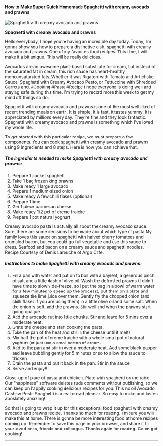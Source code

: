             

#### How to Make Super Quick Homemade Spaghetti with creamy avocado and prawns

![Spaghetti with creamy avocado and prawns](https://img-global.cpcdn.com/recipes/3f01d86f041a72a9/751x532cq70/spaghetti-with-creamy-avocado-and-prawns-recipe-main-photo.jpg)

**Spaghetti with creamy avocado and prawns**

Hello everybody, I hope you’re having an incredible day today. Today, I’m gonna show you how to prepare a distinctive dish, spaghetti with creamy avocado and prawns. One of my favorites food recipes. This time, I will make it a bit unique. This will be really delicious.

Avocados are an awesome plant-based substitute for cream, but instead of the saturated fat in cream, this rich sauce has heart-healthy monounsaturated fats. Whether it was Rigatoni with Tomato and Artichoke Sauce, Spaghetti with Creamy Avocado Pesto, or Fettuccine with Shredded Carrots and. #Cooking #Pasta #Recipe I hope everyone is doing well and staying safe during this time. I'm trying to record more this week to get my mind off things so do.

Spaghetti with creamy avocado and prawns is one of the most well liked of recent trending meals on earth. It is simple, it is fast, it tastes yummy. It is appreciated by millions every day. They’re fine and they look fantastic. Spaghetti with creamy avocado and prawns is something which I’ve loved my whole life.

To get started with this particular recipe, we must prepare a few components. You can cook spaghetti with creamy avocado and prawns using 9 ingredients and 8 steps. Here is how you can achieve that.

##### The ingredients needed to make Spaghetti with creamy avocado and prawns:

1.  Prepare 1 packet spaghetti
2.  Take 1 bag frozen king prawns
3.  Make ready 1 large avocado
4.  Prepare 1 medium-sized onion
5.  Make ready A few chilli flakes (optional)
6.  Prepare 1 lime
7.  Get 1 piece parmesan cheese
8.  Make ready 1/2 pot of creme fraiche
9.  Prepare 1 pot natural yoghurt

Creamy avocado pasta is actually all about the creamy avocado sauce. Sure, there are some decisions to be made about which type of pasta My family loves this sauce on spaghetti with halved cherry tomatoes and crumbled bacon, but you could go full vegetable and use this sauce to dress. Seafood and bacon on a creamy sauce and spaghetti noodles. Recipe Courtesy of Denis Larouche of Argo Cafe.

##### Instructions to make Spaghetti with creamy avocado and prawns:

1.  Fill a pan with water and put on to boil with a bayleaf, a generous pinch of salt and a little dash of olive oil. Wash the defrosted prawns (I didn't have time to slowly de-freeze, so I put the bag in a bowl of warm water for a few minutes to speed up the process), put them on a plate and squeeze the lime juice over them. Gently fry the chopped onion (and chilli flakes if you are using them) in a little olive oil and some salt. When the onion is soft, add the prawns. Stir well and when the prawns start going opaque
2.  Add the avocado cut into little chunks. Stir and leave for 5 mins over a moderate heat.
3.  Grate the cheese and start cooking the pasta.
4.  Take the pan of the heat and stir in the cheese until it melts
5.  Mix half the pot of creme fraiche with a whole small pot of natural yoghurt (or just use a small carton of cream.
6.  Add to the pan and stir in over a moderate heat. Add some black pepper and leave bubbling gently for 5 minutes or so to allow the sauce to thicken
7.  Drain the pasta and put it back in the pan. Stir in the sauce
8.  Serve and enjoy!!!

Close-up of plate of pasta and chicken. Plate with spaghetti on the table. Our "happiness" software deletes rude comments without publishing, so we can keep on happily cooking delicious recipes for you. This no oil Avocado Cashew Pesto Spaghetti is a real crowd pleaser. So easy to make and tastes aboslutely amazing!

So that is going to wrap it up for this exceptional food spaghetti with creamy avocado and prawns recipe. Thanks so much for reading. I’m sure you will make this at home. There is gonna be more interesting food at home recipes coming up. Remember to save this page in your browser, and share it to your loved ones, friends and colleague. Thanks again for reading. Go on get cooking!

* * *